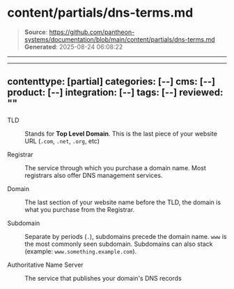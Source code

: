 # content/partials/dns-terms.md

> **Source**: https://github.com/pantheon-systems/documentation/blob/main/content/partials/dns-terms.md
> **Generated**: 2025-08-24 06:08:22

---

---
contenttype: [partial]
categories: [--]
cms: [--]
product: [--]
integration: [--]
tags: [--]
reviewed: ""
---


<dl>

<dt>TLD</dt>

<dd>

Stands for **Top Level Domain**. This is the last piece of your website URL (`.com`, `.net`, `.org`, etc)

</dd>

<dt>Registrar</dt>

<dd>

The service through which you purchase a domain name. Most registrars also offer DNS management services.

</dd>

<dt>Domain</dt>

<dd>

The last section of your website name before the TLD, the domain is what you purchase from the Registrar.

</dd>

<dt>Subdomain</dt>

<dd>

Separate by periods (`.`), subdomains precede the domain name. `www` is the most commonly seen subdomain. Subdomains can also stack (example: `www.something.example.com`).

</dd>

<dt>Authoritative Name Server</dt>

<dd>

The service that publishes your domain's DNS records

</dd>

</dl>
